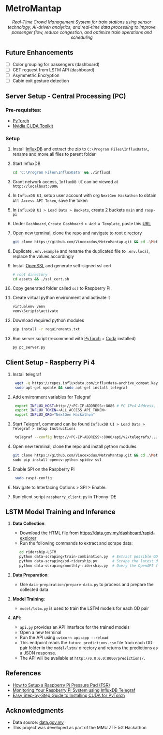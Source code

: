 # MetroMantap

<p align="center">
  <i align="center">Real-Time Crowd Management System for train stations using sensor technology, AI-driven analytics, and real-time data processing to improve passenger flow, reduce congestion, and optimize train operations and scheduling</i>
</p>

## Future Enhancements

- [ ] Color grouping for passengers (dashboard)
- [ ] GET request from LSTM API (dashboard)
- [ ] Asymmetric Encryption
- [ ] Cabin exit gesture detection

## Server Setup - Central Processing (PC)

### Pre-requisites:

- [PyTorch](https://pytorch.org/get-started/pytorch-2.0/#requirements)
- [Nvidia CUDA Toolkit](https://developer.nvidia.com/cuda-downloads)

### Setup

1. Install [InfluxDB](https://docs.influxdata.com/influxdb/v2/install/?t=Windows#download-and-install-influxdb-v2) and extract the zip to `C:\Program Files\InfluxData\`, rename and move all files to parent folder

2. Start InfluxDB

   ```bash
   cd 'C:\Program Files\InfluxData' && ./influxd
   ```

3. Grant network access, `InfluxDB UI` can be viewed at `http://localhost:8086`

4. In `InfluxDB UI`, setup user account with org `NextGen Hackathon` to obtain `All Access API Token`, save the token

5. In `InfluxDB UI > Load Data > Buckets`, create 2 buckets `main` and `rasp-pi`

6. Under `Dashboard`, `Create Dashboard > Add a Template`, paste this [URL](https://raw.githubusercontent.com/Vincexodus/MetroMantap/main/assets/train_density_monitor_dashboard.json)

7. Open new terminal, clone the repo and navigate to root directory

   ```bash
   git clone https://github.com/Vincexodus/MetroMantap.git && cd .\MetroMantap\
   ```

8. Duplicate `.env.example` and rename the duplicated file to `.env.local`, replace the values accordingly

9. Install [OpenSSL](https://slproweb.com/products/Win32OpenSSL.html) and generate self-signed ssl cert

   ```bash
   # root directory
   cd assets && ./ssl_cert.sh
   ```

10. Copy generated folder called `ssl` to Raspberry PI.

11. Create virtual python environment and activate it

    ```bash
    virtualenv venv
    venv\Scripts\activate
    ```

12. Download required python modules

    ```bash
    pip install -r requirements.txt
    ```

13. Run server script (recommend with [PyTorch](https://pytorch.org/get-started/pytorch-2.0/#requirements) + [Cuda](https://developer.nvidia.com/cuda-downloads) installed)

    ```bash
    py pc_server.py
    ```

## Client Setup - Raspberry Pi 4

1. Install telegraf

   ```bash
    wget -q https://repos.influxdata.com/influxdata-archive_compat.key
    sudo apt-get update && sudo apt-get install telegraf
   ```

2. Add environment variables for Telegraf

   ```bash
    export INFLUX_HOST=http://<PC-IP-ADDRESS>:8086 # PC IPv4 Address, NOT localhost
    export INFLUX_TOKEN=<ALL_ACCESS_API_TOKEN>
    export INFLUX_ORG="NextGen Hackathon"
   ```

3. Start Telegraf, command can be found `InfluxDB UI > Load Data > Telegraf > Setup Instructions`

   ```bash
    telegraf --config http://<PC-IP-ADDRESS>:8086/api/v2/telegrafs/...
   ```

4. Open new terminal, clone the repo and install python modules

   ```bash
   git clone https://github.com/Vincexodus/MetroMantap.git && cd .\MetroMantap\
   sudo pip install opencv-python spidev ssl
   ```

5. Enable SPI on the Raspberry Pi

   ```bash
    sudo raspi-config
   ```

6. Navigate to Interfacing Options > SPI > Enable.

7. Run client script `raspberry_client.py` in Thonny IDE

## LSTM Model Training and Inference

1. **Data Collection**:

   - Download the HTML file from https://data.gov.my/dashboard/rapid-explorer
   - Run the following commands to extract and scrape data:

   ```bash
      cd ridership-LSTM
      python data-scraping/train-combination.py  # Extract possible OD pair combinations
      python data-scraping/od-ridership.py       # Scrape the latest daily OD ridership data
      python data-scraping/monthly-ridership.py  # Query the OpenAPI for monthly ridership data
   ```

2. **Data Preparation**:

   - Use `data-preparation/prepare-data.py` to process and prepare the collected data

3. **Model Training**:

   - `model/lstm.py` is used to train the LSTM models for each OD pair

4. **API**:
   - `api.py` provides an API interface for the trained models
   - Open a new terminal
   - Run the API using `uvicorn api:app --reload`
   - This endpoint reads the `future_predictions.csv` file from each OD pair folder in the `model/lstm/` directory and returns the predictions as a JSON response.
   - The API will be available at `http://0.0.0.0:8000/predictions/`.

## References

- [How to Setup a Raspberry Pi Pressure Pad (FSR)](https://pimylifeup.com/raspberry-pi-pressure-pad/)
- [Monitoring Your Raspberry Pi System using InfluxDB Telegraf](https://randomnerdtutorials.com/monitor-raspberry-pi-influxdb-telegraf/)
- [Easy Step-by-Step Guide to Installing CUDA for PyTorch](https://medium.com/@fernandopalominocobo/installing-cuda-for-pytorch-easily-explained-windows-users-4d3b7db5f2e0)

## Acknowledgments

- Data source: [data.gov.my](https://data.gov.my)
- This project was developed as part of the MMU ZTE 5G Hackathon
